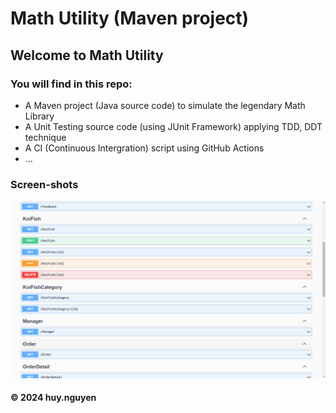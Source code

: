 # Math Utility (Maven project)

## Welcome to Math Utility
### You will find in this repo:
* A Maven project (Java source code) to simulate the legendary Math Library
* A Unit Testing source code (using JUnit Framework) applying TDD, DDT technique
* A CI (Continuous Intergration) script using GitHub Actions
* ...

### Screen-shots
![Hehe](https://github.com/nhthuy-se/math-util/blob/main/screenshots/KoiFISH.png)

#### &#169; 2024 huy.nguyen